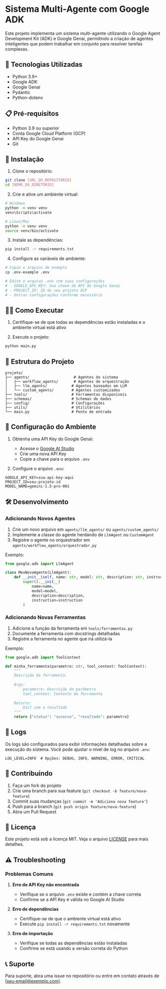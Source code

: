 # Sistema Multi-Agente com Google ADK

Este projeto implementa um sistema multi-agente utilizando o Google Agent Development Kit (ADK) e Google Genai, permitindo a criação de agentes inteligentes que podem trabalhar em conjunto para resolver tarefas complexas.

## 🚀 Tecnologias Utilizadas

- Python 3.9+
- Google ADK
- Google Genai
- Pydantic
- Python-dotenv

## 📋 Pré-requisitos

- Python 3.9 ou superior
- Conta Google Cloud Platform (GCP)
- API Key do Google Genai
- Git

## 🔧 Instalação

1. Clone o repositório:
```bash
git clone [URL_DO_REPOSITÓRIO]
cd [NOME_DO_DIRETÓRIO]
```

2. Crie e ative um ambiente virtual:
```bash
# Windows
python -m venv venv
venv\Scripts\activate

# Linux/Mac
python -m venv venv
source venv/bin/activate
```

3. Instale as dependências:
```bash
pip install -r requirements.txt
```

4. Configure as variáveis de ambiente:
```bash
# Copie o arquivo de exemplo
cp .env-example .env

# Edite o arquivo .env com suas configurações
# - GOOGLE_API_KEY: Sua chave de API do Google Genai
# - PROJECT_ID: ID do seu projeto GCP
# - Outras configurações conforme necessário
```

## 🏃‍♂️ Como Executar

1. Certifique-se de que todas as dependências estão instaladas e o ambiente virtual está ativo

2. Execute o projeto:
```bash
python main.py
```

## 📁 Estrutura do Projeto

```
projeto/
├── agents/                    # Agentes do sistema
│   ├── workflow_agents/       # Agentes de orquestração
│   ├── llm_agents/           # Agentes baseados em LLM
│   └── custom_agents/        # Agentes customizados
├── tools/                    # Ferramentas disponíveis
├── schemas/                  # Schemas de dados
├── config/                   # Configurações
├── utils/                    # Utilitários
└── main.py                   # Ponto de entrada
```

## 🔑 Configuração do Ambiente

1. Obtenha uma API Key do Google Genai:
   - Acesse o [Google AI Studio](https://makersuite.google.com/app/apikey)
   - Crie uma nova API Key
   - Copie a chave para o arquivo `.env`

2. Configure o arquivo `.env`:
```env
GOOGLE_API_KEY=sua-api-key-aqui
PROJECT_ID=seu-projeto-id
MODEL_NAME=gemini-1.5-pro-001
```

## 🛠️ Desenvolvimento

### Adicionando Novos Agentes

1. Crie um novo arquivo em `agents/llm_agents/` ou `agents/custom_agents/`
2. Implemente a classe do agente herdando de `LlmAgent` ou `CustomAgent`
3. Registre o agente no orquestrador em `agents/workflow_agents/orquestrador.py`

Exemplo:
```python
from google.adk import LlmAgent

class MeuNovoAgente(LlmAgent):
    def __init__(self, name: str, model: str, description: str, instruction: str):
        super().__init__(
            name=name,
            model=model,
            description=description,
            instruction=instruction
        )
```

### Adicionando Novas Ferramentas

1. Adicione a função da ferramenta em `tools/ferramentas.py`
2. Documente a ferramenta com docstrings detalhadas
3. Registre a ferramenta no agente que irá utilizá-la

Exemplo:
```python
from google.adk import ToolContext

def minha_ferramenta(parametro: str, tool_context: ToolContext):
    """
    Descrição da ferramenta.
    
    Args:
        parametro: Descrição do parâmetro
        tool_context: Contexto da ferramenta
        
    Returns:
        Dict com o resultado
    """
    return {"status": "sucesso", "resultado": parametro}
```

## 📝 Logs

Os logs são configurados para exibir informações detalhadas sobre a execução do sistema. Você pode ajustar o nível de log no arquivo `.env`:

```env
LOG_LEVEL=INFO  # Opções: DEBUG, INFO, WARNING, ERROR, CRITICAL
```

## 🤝 Contribuindo

1. Faça um fork do projeto
2. Crie uma branch para sua feature (`git checkout -b feature/nova-feature`)
3. Commit suas mudanças (`git commit -m 'Adiciona nova feature'`)
4. Push para a branch (`git push origin feature/nova-feature`)
5. Abra um Pull Request

## 📄 Licença

Este projeto está sob a licença MIT. Veja o arquivo [LICENSE](LICENSE) para mais detalhes.

## ⚠️ Troubleshooting

### Problemas Comuns

1. **Erro de API Key não encontrada**
   - Verifique se o arquivo `.env` existe e contém a chave correta
   - Confirme se a API Key é válida no Google AI Studio

2. **Erro de dependências**
   - Certifique-se de que o ambiente virtual está ativo
   - Execute `pip install -r requirements.txt` novamente

3. **Erro de importação**
   - Verifique se todas as dependências estão instaladas
   - Confirme se está usando a versão correta do Python

## 📞 Suporte

Para suporte, abra uma issue no repositório ou entre em contato através de [seu-email@exemplo.com]. 